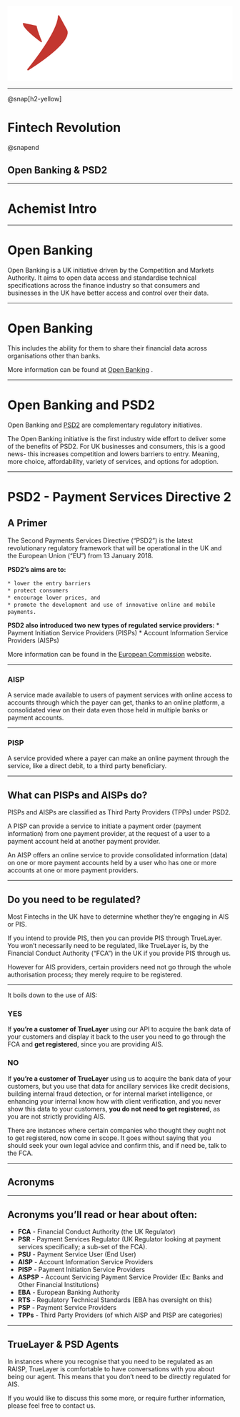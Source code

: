 
![Yarilabs](assets/yarilabs_logo_vH_signature_neg_transp.png)

---

@snap[h2-yellow]
# Fintech  Revolution 
@snapend

## Open Banking & PSD2  

---

# Achemist Intro

---

# Open Banking

Open Banking is a UK initiative driven by the Competition and Markets Authority. 
It aims to open data access and standardise technical specifications across the 
finance industry so that consumers and businesses in the UK have better access 
and control over their data. 

---

# Open Banking
This includes the ability for them to share their financial data across 
organisations other than banks.

More information can be found at  [Open Banking](https://www.openbanking.org.uk/) .

---

# Open Banking and PSD2
Open Banking and  [PSD2](https://truelayer.com/psd2/)  are complementary regulatory initiatives.

The Open Banking initiative is the first industry wide effort to deliver some of the benefits of PSD2. For UK businesses and consumers, this is a good news- this increases competition and lowers barriers to entry. Meaning, more choice, affordability, variety of services, and options for adoption.

---

# PSD2 - Payment Services Directive 2
## A Primer
The Second Payments Services Directive (“PSD2”) is the latest revolutionary regulatory framework that will be operational in the UK and the European Union (“EU”) from 13 January 2018.

**PSD2’s aims are to:**

	* lower the entry barriers
	* protect consumers
	* encourage lower prices, and
	* promote the development and use of innovative online and mobile payments.

**PSD2 also introduced two new types of regulated service providers:**
	* Payment Initiation Service Providers (PISPs)
	* Account Information Service Providers (AISPs)

More information can be found in the  [European Commission](https://ec.europa.eu/info/law/payment-services-psd-2-directive-eu-2015-2366_en) website.

---

### AISP
A service made available to users of payment services with online access to accounts through which the payer can get, thanks to an online platform, a consolidated view on their data even those held in multiple banks or payment accounts.

---

### PISP
A service provided where a payer can make an online payment through the service, like a direct debit, to a third party beneficiary.

---

## What can PISPs and AISPs do?
PISPs and AISPs are classified as Third Party Providers (TPPs) under PSD2.

A PISP can provide a service to initiate a payment order (payment information) from one payment provider, at the request of a user to a payment account held at another payment provider.

An AISP offers an online service to provide consolidated information (data) on one or more payment accounts held by a user who has one or more accounts at one or more payment providers.

---

## Do you need to be regulated?
Most Fintechs in the UK have to determine whether they’re engaging in AIS or PIS.

If you intend to provide PIS, then you can provide PIS through TrueLayer. You won’t necessarily need to be regulated, like TrueLayer is, by the Financial Conduct Authority (“FCA”) in the UK if you provide PIS through us.

However for AIS providers, certain providers need not go through the whole authorisation process; they merely require to be registered.

---

It boils down to the use of AIS:


### YES
If **you’re a customer of TrueLayer** using our API to acquire the bank data of your customers and display it back to the user you need to go through the FCA and **get registered**, since you are providing AIS.

### NO

If **you’re a customer of TrueLayer** using us to acquire the bank data of your customers, but you use that data for ancillary services like credit decisions, building internal fraud detection, or for internal market intelligence, or enhancing your internal know how with client verification, and you never show this data to your customers, **you do not need to get registered**, as you are not strictly providing AIS.

There are instances where certain companies who thought they ought not to get registered, now come in scope. It goes without saying that you should seek your own legal advice and confirm this, and if need be, talk to the FCA.

---

## Acronyms

---

## Acronyms you’ll read or hear about often:
* **FCA** 	- Financial Conduct Authority (the UK Regulator)
* **PSR** 	- Payment Services Regulator (UK Regulator looking at payment 	services specifically; a sub-set of the FCA).
* **PSU** 	- Payment Service User (End User)
* **AISP** 	- Account Information Service Providers
* **PISP**	- Payment Initiation Service Providers
* **ASPSP** - Account Servicing Payment Service Provider (Ex: Banks and Other Financial Institutions)
* **EBA** 	- European Banking Authority
* **RTS** 	- Regulatory Technical Standards (EBA has oversight on this)
* **PSP** 	- Payment Service Providers
* **TPPs** 	- Third Party Providers (of which AISP and PISP are categories)

---

## TrueLayer & PSD Agents
In instances where you recognise that you need to be regulated as an RAISP, TrueLayer is comfortable to have conversations with you about being our agent. This means that you don’t need to be directly regulated for AIS.

If you would like to discuss this some more, or require further information, please feel free to contact us.

